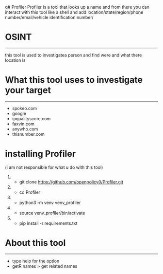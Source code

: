q# Profiler
Profiler is a tool that looks up a name and from there you can interact with this tool like a shell and add location/state/region/phone number/email/vehicle identification number/ 


# OSINT
----------------------------------------------------------------------------------------------------------------------
this tool is used to investigatea person and find were and what there location is

# What this tool uses to investigate your target
----------------------------------------------------------------------------------------------------------------------
- spokeo.com
- google
- ipqualityscore.com
- faxvin.com
- anywho.com
- thisnumber.com

# installing Profiler

(i am not responsible for what u do with this tool)


1. - git clone https://github.com/openpolicy0/Profiler.git
2. - cd Profiler 
3. - python3 -m venv venv_profiler
4. - source venv_profiler/bin/activate
5. - pip install -r requirements.txt 

# About this tool
----------------------------------------------------------------------------------------------------------------------
- type help for the option
- getR names > get related names
